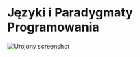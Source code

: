 # Języki i Paradygmaty Programowania

![Urojony screenshot](https://user-images.githubusercontent.com/12998256/96029117-78b67100-0e5a-11eb-8e87-bcc4fdecff22.png)
